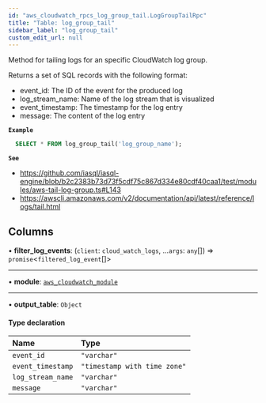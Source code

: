 ```yaml
---
id: "aws_cloudwatch_rpcs_log_group_tail.LogGroupTailRpc"
title: "Table: log_group_tail"
sidebar_label: "log_group_tail"
custom_edit_url: null
---
```


Method for tailing logs for an specific CloudWatch log group.

Returns a set of SQL records with the following format:

- event_id: The ID of the event for the produced log
- log_stream_name: Name of the log stream that is visualized
- event_timestamp: The timestamp for the log entry
- message: The content of the log entry

**`Example`**

```sql
  SELECT * FROM log_group_tail('log_group_name');
```

**`See`**

 - https://github.com/iasql/iasql-engine/blob/b2c2383b73d73f5cdf75c867d334e80cdf40caa1/test/modules/aws-tail-log-group.ts#L143
 - https://awscli.amazonaws.com/v2/documentation/api/latest/reference/logs/tail.html

## Columns

• **filter\_log\_events**: (`client`: `cloud_watch_logs`, ...`args`: `any`[]) => `promise`<`filtered_log_event`[]\>

___

• **module**: [`aws_cloudwatch_module`](aws_cloudwatch.AwsCloudwatchModule.md)

___

• **output\_table**: `Object`

#### Type declaration

| Name | Type |
| :------ | :------ |
| `event_id` | ``"varchar"`` |
| `event_timestamp` | ``"timestamp with time zone"`` |
| `log_stream_name` | ``"varchar"`` |
| `message` | ``"varchar"`` |
